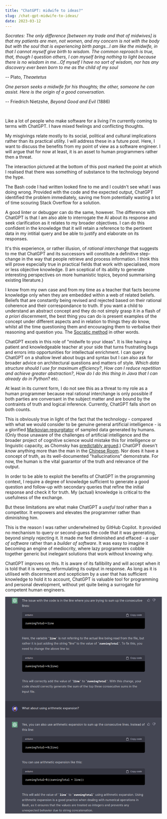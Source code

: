 ```yaml
---
title: "ChatGPT: midwife to ideas?"
slug: /chat-gpt-midwife-to-ideas/
date: 2023-03-12
---
```


_Socrates: The only difference [between my trade and that of midwives] is that
my patients are men, not women, and my concern is not with the body but with the
soul that is experiencing birth pangs...I am like the midwife, in that I cannot
myself give birth to wisdom. The common reproach is true, that, though I
question others, I can myself bring nothing to light because there is no wisdom
in me...Of myself I have no sort of wisdom, nor has any discovery ever been born
to me as the child of my soul_

-- Plato, _Theaetetus_

_One person seeks a midwife for his thoughts; the other, someone he can assist.
Here is the origin of a good conversation._

-- Friedrich Nietzshe, _Beyond Good and Evil_ (1886)

<br/>

Like a lot of people who make software for a living I'm currently coming to
terms with ChatGPT. I have mixed feelings and conflicting thoughts.

My misgivings relate mostly to its social, political and cultural implications
rather than its practical utility. I will address these in a future post. Here,
I want to discuss the benefits from my point of view as a software engineer. I
will argue that for now at least, it is an asset to human programmers rather
then a threat.

The interaction pictured at the bottom of this post marked the point at which I
realised that there was something of substance to the technology beyond the
hype.

The Bash code I had written looked fine to me and I couldn't see what I was
doing wrong. Provided with the code and the expected output, ChatGPT identified
the problem immediately, saving me from potentially wasting a lot of time
scouring Stack Overflow for a solution.

A good linter or debugger can do the same, however. The difference with ChatGPT
is that I am also able to interrogate the AI about its response and seek
clarification as it relates to my broader objectives. I can do this confident in
the knowledge that it will retain a reference to the pertinent data in my
intitial query and be able to justify and elaborate on its responses.

It's this experience, or rather illusion, of _rational interchange_ that
suggests to me that ChatGPT and its successors will constitute a definitive
step-change in the way that people retrieve and process information. I think
this will prove especially true in practical fields that work with specialised,
more or less objective knowledge. (I am sceptical of its ability to generate
interesting perspectives on more humanistic topics, beyond summarising existing
literature.)

I know from my own case and from my time as a teacher that facts become
knowledge only when they are embedded within a web of related beliefs. Beliefs
that are constantly being revised and rejected based on their rational coherence
and their correspondance to truth. If you want a child to understand an abstract
concept and they do not simply grasp it in a flash of _a priori_ discernment,
the best thing you can do is present examples of the concept under different
aspects and in relation to things they _do_ know, whilst all the time
questioning them and encouraging them to verbalise their reasoning and question
you. The [Socratic method](https://en.wikipedia.org/wiki/Socratic_method) in
other words.

ChatGPT excels in this role of "midwife to your ideas". It is like having a
patient and knowledgeable teacher at your side that turns frustrating bugs and
errors into opportunities for intellectual enrichment. I can query ChatGPT on a
shallow level about bugs and syntax but I can also ask for broader advice on
architectural questions and matters of style. _Which data structure should I use
for maximum efficiency?_, _How can I reduce repetition and achieve greater
abstraction?_, _How do I do this thing in Java that I can already do in Python_?
etc.

At least in its current form, I do not see this as a threat to my role as a
human programmer because real rational interchange is only possible if both
parties are conversant in the subject matter and are bound by the contraints of
truth and logical inference. Currently, ChatGPT falls short on both counts.

This is obviously true in light of the fact that the technology - compared with
what we would consider to be genuine general artificial intelligence - is a
glorified [Markovian regurgitator](https://en.wikipedia.org/wiki/Markov_chain)
of sampled data generated by humans. (Only those unaware of the challenges of
artificial intelligence and the broader project of cognitive science would
mistake this for intelligence or linguistic capacity, as Chomsky has
[predictably argued](https://web.archive.org/web/20230320095450/https://www.nytimes.com/2023/03/08/opinion/noam-chomsky-chatgpt-ai.html).)
ChatGPT doesn't _know_ anything more than the man in the
[Chinese Room](https://plato.stanford.edu/entries/chinese-room/). Nor does it
have a concept of truth, as its well-documented "hallucinations" demonstrate.
For now, the human is the vital guarantor of the truth and relevance of the
output.

In order to be able to exploit the benefits of ChatGPT in the programming
context, I require a degree of knowledge sufficient to generate a good question
and follow-up with secondary queries that refine the initial response and check
it for truth. My (actual) knowledge is critical to the usefulness of the
exchange.

But these limitations are what make ChatGPT a _useful tool_ rather than a
competitor. It empowers and elevates the programmer rather than diminishing him.

This is the reason I was rather underwhelmed by GitHub Copilot. It provided no
mechanism to query or second-guess the code that it was generating, beyond
simply rejecting it. It made me feel diminished and effaced - a _user of
software_ rather than a _builder of software_. It was easy to imagine it
becoming an engine of mediocrity, where lazy programmers cobble together generic
but inelegant solutions that work without knowing why.

ChatGPT improves on this. It is aware of its fallibility and will accept when it
is told that it is wrong, reformulating its output in response. As long as it is
utilised with discernment and scepticism by a user that has sufficient knowledge
to hold it to account, ChatGPT is valuable tool for programming and personal
development, without yet quite being a surrogate for competent human engineers.

![](./img/chat-gpt-explanation-bug.png)
